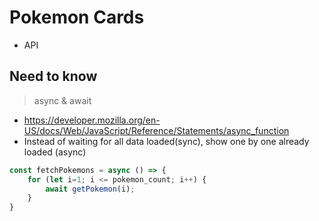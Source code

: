 # Pokemon Cards
- API


## Need to know
> async & await
- https://developer.mozilla.org/en-US/docs/Web/JavaScript/Reference/Statements/async_function
- Instead of waiting for all data loaded(sync), show one by one already loaded (async)
```JavaScript
const fetchPokemons = async () => {
    for (let i=1; i <= pokemon_count; i++) {
        await getPokemon(i);
    }
}
```